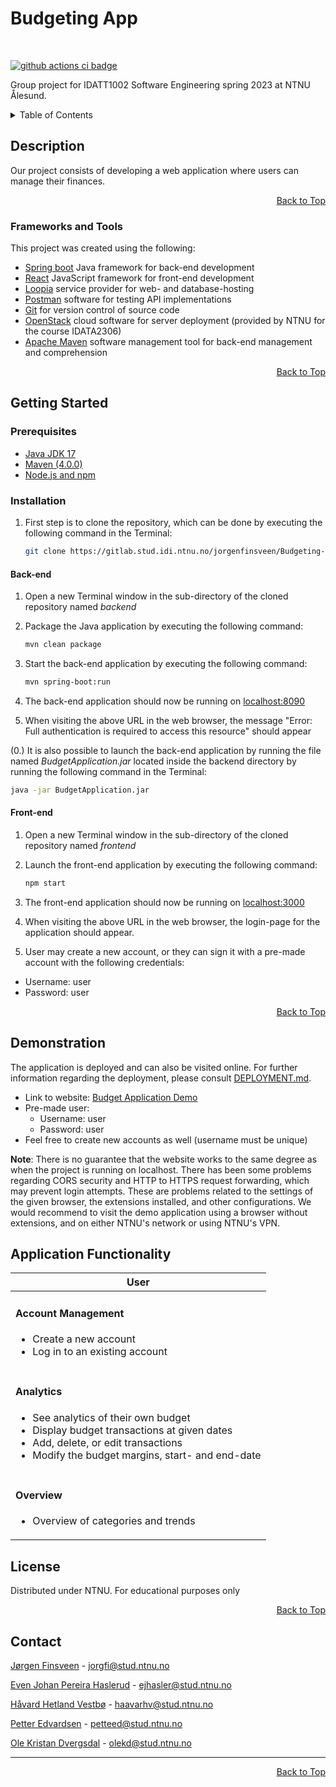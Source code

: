 # Budgeting App

<br/>

[![github actions ci badge]][github actions ci]

Group project for IDATT1002 Software Engineering spring 2023 at NTNU Ålesund.

<!-- TABLE OF CONTENTS -->
<details>
  <summary>Table of Contents</summary>
  <ol>
    <li>
      <a href="#description">Description</a>
      <ul>
        <li><a href="#frameworks-and-tools">Frameworks and Tools</a></li>
      </ul>
    </li>
    <li>
      <a href="#getting-started">Getting Started</a>
      <ul>
        <li><a href="#Prerequisites"> Prerequisites </a></li>
        <li><a href="#Installation">Installation</a></li>
        <li>
          <ul>
            <li><a href="#Back-end">Back-end</a></li>
            <li><a href="#Front-end">Front-end</a></li>
          </ul>
        </li>
      </ul>
    </li>
    <li><a href="#Demonstration">Demonstration</a></li>
    <li><a href="#Application Functionality">Application Functionality</a></li>
    <li><a href="#license">License</a></li>
    <li><a href="#contact">Contact</a></li>
  </ol>
</details>

## Description  

Our project consists of developing a web application where users can manage their finances.

<p align="right"><a href="#top">Back to Top</a></p>

### Frameworks and Tools
This project was created using the following:

- [Spring boot](https://spring.io/) Java framework for back-end development
- [React](https://react.dev) JavaScript framework for front-end development
- [Loopia](https://www.loopia.no) service provider for web- and database-hosting
- [Postman](https://www.postman.com) software for testing API implementations 
- [Git](https://git-scm.com) for version control of source code
- [OpenStack](https://www.openstack.org) cloud software for server deployment (provided by NTNU for the course IDATA2306)
- [Apache Maven](https://maven.apache.org) software management tool for back-end management and comprehension

<p align="right"><a href="#top">Back to Top</a></p>

## Getting Started
### Prerequisites

- [Java JDK 17](https://jdk.java.net/archive/)
- [Maven (4.0.0)](https://maven.apache.org/)
- [Node.js and npm](https://docs.npmjs.com/downloading-and-installing-node-js-and-npm)

### Installation

1. First step is to clone the repository, which can be done by executing the following command in the Terminal:

   ```sh
   git clone https://gitlab.stud.idi.ntnu.no/jorgenfinsveen/Budgeting-app.git
   ```

#### Back-end

1. Open a new Terminal window in the sub-directory of the cloned repository named _backend_

2. Package the Java application by executing the following command:

   ```sh
   mvn clean package
   ```

3. Start the back-end application by executing the following command:
   ```sh
   mvn spring-boot:run
   ```

4. The back-end application should now be running on [localhost:8090](http://localhost:8090)

5. When visiting the above URL in the web browser, the message "Error: Full authentication is required to access this resource" should appear


(0.) It is also possible to launch the back-end application by running the file named _BudgetApplication.jar_ located inside the backend directory by running the following command in the Terminal:
   ```sh
   java -jar BudgetApplication.jar
   ```

#### Front-end

1. Open a new Terminal window in the sub-directory of the cloned repository named _frontend_

2. Launch the front-end application by executing the following command:

   ```sh
   npm start
   ```

3. The front-end application should now be running on [localhost:3000](http://localhost:3000/)

4. When visiting the above URL in the web browser, the login-page for the application should appear.

5. User may create a new account, or they can sign it with a pre-made account with the following credentials:

  * Username: user
  * Password: user

<p align="right"><a href="#top">Back to Top</a></p>


## Demonstration

The application is deployed and can also be visited online. For further information regarding the deployment, please consult [DEPLOYMENT.md](https://gitlab.stud.idi.ntnu.no/jorgenfinsveen/Budgeting-app/-/blob/main/DEPLOYMENT.md).

* Link to website: [Budget Application Demo](http://haslerud.tech/login)
* Pre-made user:
  * Username: user
  * Password: user
* Feel free to create new accounts as well (username must be unique)

**Note**: There is no guarantee that the website works to the same degree as when the project is running on localhost. There has been some problems regarding CORS security and HTTP to HTTPS request forwarding, which may prevent login attempts. These are problems related to the settings of the given browser, the extensions installed, and other configurations. We would recommend to visit the demo application using a browser without extensions, and on either NTNU's network or using NTNU's VPN. 



## Application Functionality

<table>
    <thead>
        <th>User</th>
    </thead>
<tbody>
    <tr>
        <td>
            <h4>Account Management</h4>
            <ul>
                <li>Create a new account</li>
                <li>Log in to an existing account</li>
            </ul>
        </td>
    </tr>
    <tr>
        <td>
            <h4>Analytics</h4>
            <ul>
                <li>See analytics of their own budget</li>
                <li>Display budget transactions at given dates</li>
                <li>Add, delete, or edit transactions</li>
                <li>Modify the budget margins, start- and end-date</li>
            </ul>
        </td>
    </tr>
    <tr>
        <td>
            <h4>Overview</h4>
            <ul>
                <li>Overview of categories and trends</li>
            </ul>
        </td>
    </tr>
</tbody>
</table>


## License
Distributed under NTNU. For educational purposes only

<p align="right"><a href="#top">Back to Top</a></p>


## Contact
  
[Jørgen Finsveen](https://github.com/jorgenfinsveen) - jorgfi@stud.ntnu.no

[Even Johan Pereira Haslerud](https://github.com/ejhasler?tab=overview&from=2023-04-01&to=2023-04-14) - ejhasler@stud.ntnu.no

[Håvard Hetland Vestbø](https://github.com/havardhvestbo) - haavarhv@stud.ntnu.no

[Petter Edvardsen](https://github.com/Edvardsn) - petteed@stud.ntnu.no

[Ole Kristan Dvergsdal](https://github.com/olekristianhd) - olekd@stud.ntnu.no

---

<p align="right"><a href="#top">Back to Top</a></p>



[github actions ci badge]:
    <https://github.com/jorgenfinsveen/Full-Stack-Budget-Application-Project/workflows/Java%20CI%20with%20Maven/badge.svg>
    "GitHub Actions CI Status"

[github actions ci]:
    <https://github.com/jorgenfinsveen/Full-Stack-Budget-Application-Project/actions>
    "GitHub Actions CI"
